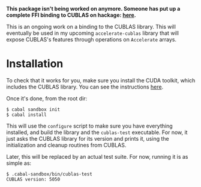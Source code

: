 **This package isn't being worked on anymore. Someone has put up a complete FFI binding to CUBLAS on hackage: [here](http://hackage.haskell.org/package/cublas).**

This is an ongoing work on a binding to the CUBLAS library. This will eventually be used in my upcoming `accelerate-cublas` library that will expose CUBLAS's features through operations on `Accelerate` arrays.

Installation
============

To check that it works for you, make sure you install the CUDA toolkit, which includes the CUBLAS library. You can see the instructions [here](http://hackage.haskell.org/package/accelerate-cuda).

Once it's done, from the root dir:

```
$ cabal sandbox init
$ cabal install
```

This will use the `configure` script to make sure you have everything installed, and build the library and the `cublas-test` executable. For now, it just asks the CUBLAS library for its version and prints it, using the initialization and cleanup routines from CUBLAS.

Later, this will be replaced by an actual test suite. For now, running it is as simple as:

```
$ .cabal-sandbox/bin/cublas-test
CUBLAS version: 5050
```

